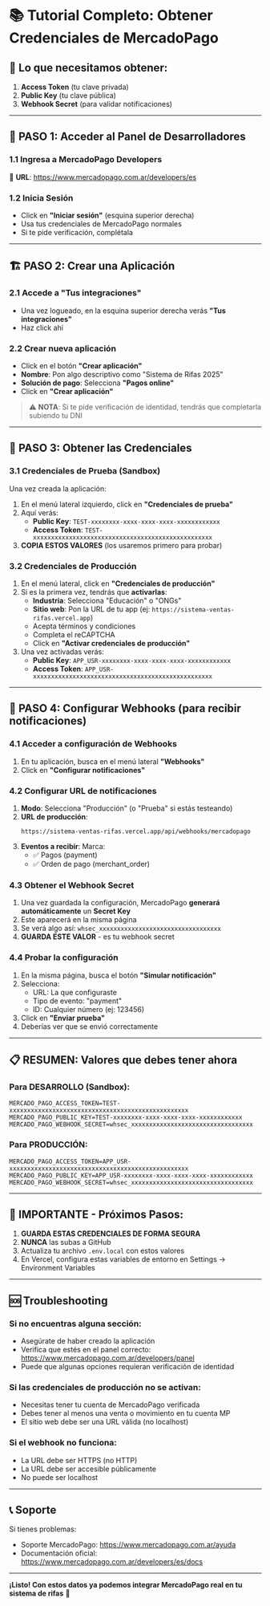 # 📚 Tutorial Completo: Obtener Credenciales de MercadoPago

## 🎯 Lo que necesitamos obtener:
1. **Access Token** (tu clave privada)
2. **Public Key** (tu clave pública)  
3. **Webhook Secret** (para validar notificaciones)

---

## 📝 PASO 1: Acceder al Panel de Desarrolladores

### 1.1 Ingresa a MercadoPago Developers
🔗 **URL**: https://www.mercadopago.com.ar/developers/es

### 1.2 Inicia Sesión
- Click en **"Iniciar sesión"** (esquina superior derecha)
- Usa tus credenciales de MercadoPago normales
- Si te pide verificación, complétala

---

## 🏗️ PASO 2: Crear una Aplicación

### 2.1 Accede a "Tus integraciones"
- Una vez logueado, en la esquina superior derecha verás **"Tus integraciones"**
- Haz click ahí

### 2.2 Crear nueva aplicación
- Click en el botón **"Crear aplicación"**
- **Nombre**: Pon algo descriptivo como "Sistema de Rifas 2025"
- **Solución de pago**: Selecciona **"Pagos online"**
- Click en **"Crear aplicación"**

> ⚠️ **NOTA**: Si te pide verificación de identidad, tendrás que completarla subiendo tu DNI

---

## 🔑 PASO 3: Obtener las Credenciales

### 3.1 Credenciales de Prueba (Sandbox)
Una vez creada la aplicación:
1. En el menú lateral izquierdo, click en **"Credenciales de prueba"**
2. Aquí verás:
   - **Public Key**: `TEST-xxxxxxxx-xxxx-xxxx-xxxx-xxxxxxxxxxxx`
   - **Access Token**: `TEST-xxxxxxxxxxxxxxxxxxxxxxxxxxxxxxxxxxxxxxxxxxxxxxxxxx`
3. **COPIA ESTOS VALORES** (los usaremos primero para probar)

### 3.2 Credenciales de Producción
1. En el menú lateral, click en **"Credenciales de producción"**
2. Si es la primera vez, tendrás que **activarlas**:
   - **Industria**: Selecciona "Educación" o "ONGs"
   - **Sitio web**: Pon la URL de tu app (ej: `https://sistema-ventas-rifas.vercel.app`)
   - Acepta términos y condiciones
   - Completa el reCAPTCHA
   - Click en **"Activar credenciales de producción"**
3. Una vez activadas verás:
   - **Public Key**: `APP_USR-xxxxxxxx-xxxx-xxxx-xxxx-xxxxxxxxxxxx`
   - **Access Token**: `APP_USR-xxxxxxxxxxxxxxxxxxxxxxxxxxxxxxxxxxxxxxxxxxxxxxxxxx`

---

## 🔔 PASO 4: Configurar Webhooks (para recibir notificaciones)

### 4.1 Acceder a configuración de Webhooks
1. En tu aplicación, busca en el menú lateral **"Webhooks"**
2. Click en **"Configurar notificaciones"**

### 4.2 Configurar URL de notificaciones
1. **Modo**: Selecciona "Producción" (o "Prueba" si estás testeando)
2. **URL de producción**: 
   ```
   https://sistema-ventas-rifas.vercel.app/api/webhooks/mercadopago
   ```
3. **Eventos a recibir**: Marca:
   - ✅ Pagos (payment)
   - ✅ Orden de pago (merchant_order)

### 4.3 Obtener el Webhook Secret
1. Una vez guardada la configuración, MercadoPago **generará automáticamente** un **Secret Key**
2. Este aparecerá en la misma página
3. Se verá algo así: `whsec_xxxxxxxxxxxxxxxxxxxxxxxxxxxxxxxxxx`
4. **GUARDA ESTE VALOR** - es tu webhook secret

### 4.4 Probar la configuración
1. En la misma página, busca el botón **"Simular notificación"**
2. Selecciona:
   - URL: La que configuraste
   - Tipo de evento: "payment"
   - ID: Cualquier número (ej: 123456)
3. Click en **"Enviar prueba"**
4. Deberías ver que se envió correctamente

---

## 📋 RESUMEN: Valores que debes tener ahora

### Para DESARROLLO (Sandbox):
```env
MERCADO_PAGO_ACCESS_TOKEN=TEST-xxxxxxxxxxxxxxxxxxxxxxxxxxxxxxxxxxxxxxxxxxxxxxxxxx
MERCADO_PAGO_PUBLIC_KEY=TEST-xxxxxxxx-xxxx-xxxx-xxxx-xxxxxxxxxxxx
MERCADO_PAGO_WEBHOOK_SECRET=whsec_xxxxxxxxxxxxxxxxxxxxxxxxxxxxxxxxxx
```

### Para PRODUCCIÓN:
```env
MERCADO_PAGO_ACCESS_TOKEN=APP_USR-xxxxxxxxxxxxxxxxxxxxxxxxxxxxxxxxxxxxxxxxxxxxxxxxxx
MERCADO_PAGO_PUBLIC_KEY=APP_USR-xxxxxxxx-xxxx-xxxx-xxxx-xxxxxxxxxxxx
MERCADO_PAGO_WEBHOOK_SECRET=whsec_xxxxxxxxxxxxxxxxxxxxxxxxxxxxxxxxxx
```

---

## 🚨 IMPORTANTE - Próximos Pasos:

1. **GUARDA ESTAS CREDENCIALES DE FORMA SEGURA**
2. **NUNCA** las subas a GitHub
3. Actualiza tu archivo `.env.local` con estos valores
4. En Vercel, configura estas variables de entorno en Settings → Environment Variables

---

## 🆘 Troubleshooting

### Si no encuentras alguna sección:
- Asegúrate de haber creado la aplicación
- Verifica que estés en el panel correcto: https://www.mercadopago.com.ar/developers/panel
- Puede que algunas opciones requieran verificación de identidad

### Si las credenciales de producción no se activan:
- Necesitas tener tu cuenta de MercadoPago verificada
- Debes tener al menos una venta o movimiento en tu cuenta MP
- El sitio web debe ser una URL válida (no localhost)

### Si el webhook no funciona:
- La URL debe ser HTTPS (no HTTP)
- La URL debe ser accesible públicamente
- No puede ser localhost

---

## 📞 Soporte

Si tienes problemas:
- Soporte MercadoPago: https://www.mercadopago.com.ar/ayuda
- Documentación oficial: https://www.mercadopago.com.ar/developers/es/docs

---

**¡Listo! Con estos datos ya podemos integrar MercadoPago real en tu sistema de rifas** 🎉